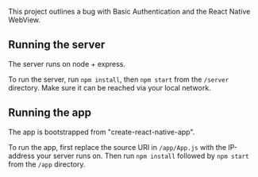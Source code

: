 This project outlines a bug with Basic Authentication and the React Native WebView.

## Running the server
The server runs on node + express.

To run the server, run `npm install`, then `npm start` from the `/server` directory. 
Make sure it can be reached via your local network.

## Running the app
The app is bootstrapped from "create-react-native-app".

To run the app, first replace the source URI in `/app/App.js` with the IP-address your server runs on. 
Then run `npm install` followed by `npm start` from the `/app` directory.
